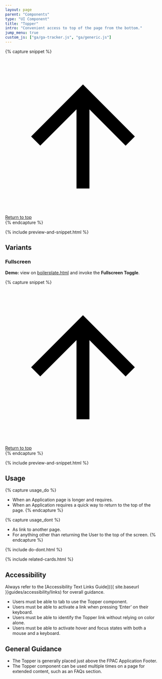 ```yaml
---
layout: page
parent: "Components"
type: "UI Component"
title: "Topper"
intro: "Convenient access to top of the page from the bottom."
jump_menu: true
custom_js: ["ga/ga-tracker.js", "ga/generic.js"]
---
```


{% capture snippet %}
<div class="fsa-topper">
    <div class="fsa-topper__bd">
      <a class="fsa-topper__link" href="#main-content">
        <span class="fsa-topper__icon"><svg class="fsa-icon fsa-icon--size-2" aria-hidden="true" focusable="false" role="img" xmlns="http://www.w3.org/2000/svg" viewBox="0 0 24 24"><path d="M4 12l1.41 1.41L11 7.83V20h2V7.83l5.58 5.59L20 12l-8-8-8 8z"></path></svg></span> Return to top
      </a>
    </div>
  </div>
{% endcapture %}

{% include preview-and-snippet.html %}

## Variants

### Fullscreen

<div class="fsa-alert fsa-alert--info fsa-alert--no-icon">
  <div class="fsa-alert__body">
    <p class="fsa-alert__text"><strong>Demo:</strong> view on <a href="https://usda-fsa.github.io/fsa-style/boilerplate.html">boilerplate.html</a> and invoke the <strong>Fullscreen Toggle</strong>.</p>
  </div>
</div>

{% capture snippet %}
<div class="fsa-topper fsa-topper--fullscreen">
  <div class="fsa-topper__bd">
    <a class="fsa-topper__link" href="#main-content">
      <span class="fsa-topper__icon"><svg class="fsa-icon fsa-icon--size-2" aria-hidden="true" focusable="false" role="img" xmlns="http://www.w3.org/2000/svg" viewBox="0 0 24 24"><path d="M4 12l1.41 1.41L11 7.83V20h2V7.83l5.58 5.59L20 12l-8-8-8 8z"></path></svg></span> Return to top
    </a>
  </div>
</div>
{% endcapture %}

{% include preview-and-snippet.html %}

## Usage

{% capture usage_do %}
* When an Application page is longer and requires.
* When an Application requires a quick way to return to the top of the page.
{% endcapture %}

{% capture usage_dont %}
* As link to another page.
* For anything other than returning the User to the top of the screen.
{% endcapture %}

{% include do-dont.html %}

{% include related-cards.html %}

## Accessibility

Always refer to the [Accessibility Text Links Guide]({{ site.baseurl }}guides/accessibility/links) for overall guidance.

* Users must be able to tab to use the Topper component.
* Users must be able to activate a link when pressing ‘Enter’ on their keyboard.
* Users must be able to identify the Topper link without relying on color alone.
* Users must be able to activate hover and focus states with both a mouse and a keyboard.

## General Guidance

* The Topper is generally placed just above the FPAC Application Footer.
* The Topper component can be used multiple times on a page for extended content, such as an FAQs section.
